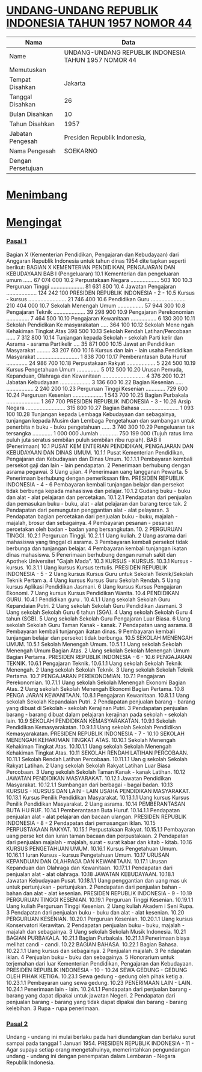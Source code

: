 # [UNDANG-UNDANG REPUBLIK INDONESIA TAHUN 1957 NOMOR 44](http://example.org/legal/document/uu/1957/44)

| Nama | Data |
| ------ | ----- |
|Name|UNDANG-UNDANG REPUBLIK INDONESIA TAHUN 1957 NOMOR 44|
|Memutuskan||
|Tempat Disahkan|Jakarta|
|Tanggal Disahkan|26|
|Bulan Disahkan|10|
|Tahun Disahkan|1957|
|Jabatan Pengesah|Presiden Republik Indonesia,|
|Nama Pengesah|SOEKARNO|
|Dengan Persetujuan||
# [Menimbang](http://example.org/legal/document/uu/1957/44/menimbang)

# [Mengingat](http://example.org/legal/document/uu/1957/44/mengingat)


### [Pasal 1](http://example.org/legal/document/uu/1957/44/pasal/0001)
Bagian X (Kementerian Pendidikan, Pengajaran dan Kebudayaan) dari Anggaran Republik Indonesia untuk tahun dinas 1954 dite tapkan seperti berikut: BAGIAN X KEMENTERIAN PENDIDIKAN, PENGAJARAN DAN KEBUDAYAAN BAB I (Pengeluaran) 10.1 Kementerian dan pengeluaran umum ...... 67 074 000 10.2 Perpustakaan Negara ................... 503 100 10.3 Perguruan Tinggi ...................... 81 631 800 10.4 Jawatan Pengajaran .................... 124 242 100 PRESIDEN REPUBLIK INDONESIA - 2 - 10.5 Kursus - kursus ......................... 21 746 400 10.6 Pendidikan Guru ....................... 210 404 000 10.7 Sekolah Menengah Umum ................. 57 944 300 10.8 Pengajaran Teknik ..................... 39 298 900 10.9 Pengajaran Perekonomian ............... 7 464 500 10.10 Pengajaran Kewanitaan ................. 6 130 300 10.11 Sekolah Pendidikan Ke masyarakatan ..... 364 100 10.12 Sekolah Mene ngah Kehakiman Tingkat Atas 398 500 10.13 Sekolah Rendah Latihan/Percobaan ...... 7 312 800 10.14 Tunjangan kepada Sekolah - sekolah Parti kelir dan Asrama - asrama Partikelir .... 35 871 000 10.15 Jawat an Pendidikan Masyarakat ......... 33 207 600 10.16 Kursus dan lain - lain usaha Pendidikan Masyarakat ............................ 1 838 700 10.17 Pemberantasan Buta Huruf .............. 24 986 700 10.18 Perpustakaan Rakyat ................... 5 224 500 10.19 Kursus Pengetahuan Umum ............... 5 012 500 10.20 Urusan Pemuda, Kepanduan, Olahraga dan Kewanitaan ............................ 4 376 200 10.21 Jabatan Kebudayaan .................... 3 136 600 10.22 Bagian Kesenian ..... .................. 2 240 200 10.23 Perguruan Tinggi Kesenian ............. 729 600 10.24 Perguruan Kesenian .................... 1 543 700 10.25 Bagian Purbakala ...................... 1 367 700 PRESIDEN REPUBLIK INDONESIA - 3 - 10.26 Arsip Negara .......................... 315 800 10.27 Bagian Bahasa ......................... 1 093 100 10.28 Tunjangan kepada Lembaga Kebudayaan dan sebagainya, tunjangan kepada Musim dan Lembaga Pengetahuan dan sumbangan untuk penerbita n buku - buku pengetahuan ...... 3 740 300 10.29 Pengeluaran tak tersangka ............. 1 000 000 Jumlah ............ 750 199 000 (Tujuh ratus lima puluh juta seratus sembilan puluh sembilan ribu rupiah). BAB II (Penerimaan) 10.1 PUSAT KEM ENTERIAN PENDIDIKAN, PENGAJARAN DAN KEBUDAYAAN DAN DINAS UMUM. 10.1.1 Pusat Kementerian Pendidikan, Pengajaran dan Kebudayaan dan Dinas Umum. 10.1.1.1 Pembayaran kembali persekot gaji dan lain - lain pendapatan. 2 Penerimaan berhubung dengan asrama pegawai. 3 Uang ujian. 4 Penerimaan uang langganan Pewarta. 5 Penerimaan berhubung dengan pemeriksaan film. PRESIDEN REPUBLIK INDONESIA - 4 - 6 Pembayaran kembali tunjangan belajar dan persekot tidak berbunga kepada mahasiswa dan pelajar. 10.1.2 Gudang buku - buku dan alat - alat pelajaran dan percetakan. 10.1.2.1 Pendapatan dari penjualan dan pemasukan buku - buku, alat - alat pelajaran dan barang terce tak. 2 Pendapatan dari pemungutan penggantian alat - alat pelayaran. 3 Pendapatan bagian percetakan dari penjualan buku - buku, majalah - majalah, brosur dan sebagainya. 4 Pembayaran pesanan - pesanan percetakan oleh badan - badan yang bersangkutan. 10. 2 PERGURUAN TINGGI. 10.2.1 Perguruan Tinggi. 10.2.1.1 Uang kuliah. 2 Uang asrama dari mahasiswa yang tinggal di asrama. 3 Pembayaran kembali persekot tidak berbunga dan tunjangan belajar. 4 Pembayaran kembali tunjangan ikatan dinas mahasiswa. 5 Penerimaan berhubung dengan rumah sakit dan Apothek Universitet "Gajah Mada". 10.3 KURSUS - KURSUS. 10.3.1 Kursus - kursus. 10.3.1.1 Uang kursus Kursus tertulis. PRESIDEN REPUBLIK INDONESIA - 5 - 2 Uang kursus Kursus Guru untuk Sekolah Teknik/Sekolah Teknik Pertam a. 4 Uang kursus Kursus Guru Sekolah Rendah. 5 Uang kursus Aplikasi Pendidikan Jasmani. 6 Uang kursus Kursus Pengajaran Ekonomi. 7 Uang kursus Kursus Pendidikan Wanita. 10.4 PENDIDIKAN GURU. 10.4.1 Pendidikan guru . 10.4.1.1 Uang sekolah Sekolah Guru Kepandaian Putri. 2 Uang sekolah Sekolah Guru Pendidikan Jasmani. 3 Uang sekolah Sekolah Guru 6 tahun (SGA). 4 Uang sekolah Sekolah Guru 4 tahun (SGB). 5 Uang sekolah Sekolah Guru Pengajaran Luar Biasa. 6 Uang sekolah Sekolah Guru Taman Kanak - kanak. 7 Pendapatan uang asrama. 8 Pembayaran kembali tunjangan ikatan dinas. 9 Pembayaran kembali tunjangan belajar dan persekot tidak berbunga. 10.5 SEKOLAH MENENGAH UMUM. 10.5.1 Sekolah Menengah Umum. 10.5.1.1 Uang sekolah Sekolah Menengah Umum Bagian Atas. 2 Uang sekolah Sekolah Menengah Umum Bagian Pertama. PRESIDEN REPUBLIK INDONESIA - 6 - 10.6 PENGAJARAN TEKNIK. 10.6.1 Pengajaran Teknik. 10.6.1.1 Uang sekolah Sekolah Teknik Menengah. 2 Uang sekolah Sekolah Teknik. 3 Uang sekolah Sekolah Teknik Pertama. 10.7 PENGAJARAN PEREKONOMIAN. 10.7.1 Pengajaran Perekonomian. 10.7.1.1 Uang sekolah Sekolah Menengah Ekonomi Bagian Atas. 2 Uang sekolah Sekolah Menengah Ekonomi Bagian Pertama. 10.8 PENGA JARAN KEWANITAAN. 10.8.1 Pengajaran Kewanitaan. 10.8.1.1 Uang sekolah Sekolah Kepandaian Putri. 2 Pendapatan penjualan barang - barang yang dibuat di Sekolah - sekolah Kerajinan Putri. 3 Pendapatan penjualan barang - barang dibuat dalam pelajaran kerajinan pada sekolah - sekolah lain. 10.9 SEKOLAH PENDIDIKAN KEMASYARAKATAN. 10.9.1 Sekolah Pendidikan Kemasyarakatan. 10.9.1.1 Uang sekolah Sekolah Pendidikan Kemasyarakatan. PRESIDEN REPUBLIK INDONESIA - 7 - 10.10 SEKOLAH MENENGAH KEHAKIMAN TINGKAT ATAS. 10.10.1 Sekolah Menengah Kehakiman Tingkat Atas. 10.10.1.1 Uang sekolah Sekolah Menengah Kehakiman Tingkat Atas. 10.11 SEKOLAH RENDAH LATIHAN PERCOBAAN. 10.11.1 Sekolah Rendah Latihan Percobaan. 10.11.1.1 Uan g sekolah Sekolah Rakyat Latihan. 2 Uang sekolah Sekolah Rakyat Latihan Luar Biasa Percobaan. 3 Uang sekolah Sekolah Taman Kanak - kanak Latihan. 10.12 JAWATAN PENDIDIKAN MASYARAKAT. 10.12.1 Jawatan Pendidikan Masyarakat. 10.12.1.1 Sumbangan dari berbagai - bagai badan. 10.13 KURSUS - KURSUS DAN LAIN - LAIN USAHA PENDIDIKAN MASYARAKAT. 10.13.1 Kursus Penilik Pendidikan Masyarakat. 10.13.1.1 Uang kursus Kursus Penilik Pendidikan Masyarakat. 2 Uang asrama. 10.14 PEMBERANTASAN BUTA HU RUF. 10.14.1 Pemberantasan Buta Huruf. 10.14.1.1 Pendapatan penjualan alat - alat pelajaran dan bacaan ulangan. PRESIDEN REPUBLIK INDONESIA - 8 - 2 Pendapatan dari pemasangan iklan. 10.15 PERPUSTAKAAN RAKYAT. 10.15.1 Perpustakaan Rakyat. 10.15.1.1 Pembayaran uang perse kot dan iuran taman bacaan dan perpustakaan. 2 Pendapatan dari penjualan majalah - majalah, surat - surat kabar dan kitab - kitab. 10.16 KURSUS PENGETAHUAN UMUM. 10.16.1 Kursus Pengetahuan Umum. 10.16.1.1 Iuran Kursus - kursus Pengetahuan Umum. 10.17 URUSAN KEPANDUAN DAN OLAHRAGA DAN KEWANITAAN. 10.17.1 Urusan Kepanduan dan Olahraga dan Kewanitaan. 10.17.1.1 Pendapatan dari penjualan alat - alat olahraga. 10.18 JAWATAN KEBUDAYAAN. 10.18.1 Jawatan Kebudayaan Pusat. 10.18.1.1 Uang penggantian dan uang mas uk untuk pertunjukan - pertunjukan. 2 Pendapatan dari penjualan bahan - bahan dan alat - alat kesenian. PRESIDEN REPUBLIK INDONESIA - 9 - 10.19 PERGURUAN TINGGI KESENIAN. 10.19.1 Perguruan Tinggi Kesenian. 10.19.1.1 Uang kuliah Perguruan Tinggi Kesenian. 2 Uang kuliah Akadem i Seni Rupa. 3 Pendapatan dari penjualan buku - buku dan alat - alat kesenian. 10.20 PERGURUAN KESENIAN. 10.20.1 Perguruan Kesenian. 10.20.1.1 Uang kursus Konservatori Kerawitan. 2 Pendapatan penjualan buku - buku, majalah - majalah dan sebagainya. 3 Uang sekolah Sekolah Musik Indonesia. 10.21 BAGIAN PURBAKALA. 10.21.1 Bagian Purbakala. 10.21.1.1 Penerimaan biaya melihat candi - candi. 10.22 BAGIAN BAHASA. 10.22.1 Bagian Bahasa. 10.22.1.1 Uang kursus dan sebagainya. 2 Penjualan majalah. 3 Pe ndapatan iklan. 4 Penjualan buku - buku dan sebagainya. 5 Honorarium untuk terjemahan dari luar Kementerian Pendidikan, Pengajaran dan Kebudayaan. PRESIDEN REPUBLIK INDONESIA - 10 - 10.24 SEWA GEDUNG - GEDUNG OLEH PIHAK KETIGA. 10.23.1 Sewa gedung - gedung oleh pihak ketig a. 10.23.1.1 Pembayaran uang sewa gedung. 10.23 PENERIMAAN LAIN - LAIN. 10.24.1 Penerimaan lain - lain. 10.24.1.1 Pendapatan dari penjualan barang - barang yang dapat dipakai untuk jawatan Negeri. 2 Pendapatan dari penjualan barang - barang yang tidak dapat dipakai dan barang - barang kelebihan. 3 Rupa - rupa penerimaan.


### [Pasal 2](http://example.org/legal/document/uu/1957/44/pasal/0002)
Undang - undang ini mulai berlaku pada hari diundangkan dan berlaku surut sampai pada tanggal 1 Januari 1954. PRESIDEN REPUBLIK INDONESIA - 11 - Agar supaya setiap orang mengetahuinya, memerintahkan pengundangan undang - undang ini dengan penempatan dalam Lembaran - Negara Republik Indonesia.
